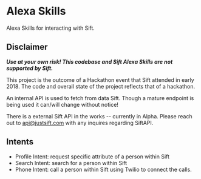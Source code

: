 # Alexa Skills
Alexa Skills for interacting with Sift.

## Disclaimer
__*Use at your own risk! This codebase and Sift Alexa Skills are not supported by Sift.*__

This project is the outcome of a Hackathon event that Sift attended in early
2018. The code and overall state of the project reflects that of a hackathon.

An internal API is used to fetch from data Sift. Though a mature endpoint is
being used it can/will change without notice!

There is a external Sift API in the works -- currently in Alpha. Please reach
out to api@justsift.com with any inquires regarding SiftAPI.

## Intents

* Profile Intent: request specific attribute of a person within Sift
* Search Intent: search for a person within Sift
* Phone Intent: call a person within Sift using Twilio to connect the calls.

